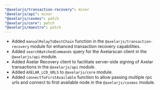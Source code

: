 ```yaml
---
"@axelarjs/transaction-recovery": minor
"@axelarjs/api": minor
"@axelarjs/cosmos": patch
"@axelarjs/core": patch
"@axelarjs/maestro": patch
---
```


- Added `manualRelayToDestChain` function in the `@axelarjs/transaction-recovery` module for enhanced transaction recovery capabilities.
- Added `searchBatchedCommands` query for the Axelarscan client in the `@axelarjs/api` module.
- Added Axelar Recovery client to facilitate server-side signing of Axelar transactions in the `@axelarjs/api` module.
- Added `AXELAR_LCD_URLS` to `@axelarjs/core` module.
- Added `connectToFirstAvailable` function to allow passing multiple rpc urls and connect to first available node in the `@axelarjs/cosmos` module.
